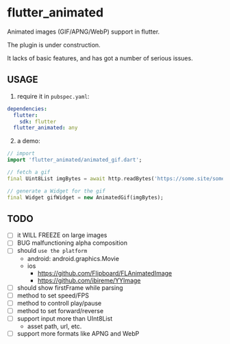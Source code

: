 # flutter_animated

Animated images (GIF/APNG/WebP) support in flutter.

The plugin is under construction.

It lacks of basic features, and has got a number of serious issues.

## USAGE

1. require it in `pubspec.yaml`:

```yaml
dependencies:
  flutter:
    sdk: flutter
  flutter_animated: any
```

2. a demo:

```dart
// import
import 'flutter_animated/animated_gif.dart';

// fetch a gif
final Uint8List imgBytes = await http.readBytes('https://some.site/some.gif');

// generate a Widget for the gif
final Widget gifWidget = new AnimatedGif(imgBytes);
```

## TODO

- [ ] it WILL FREEZE on large images
- [ ] BUG malfunctioning alpha composition
- [ ] should `use the platform`
  - android: android.graphics.Movie
  - ios
    - https://github.com/Flipboard/FLAnimatedImage
    - https://github.com/ibireme/YYImage
- [ ] should show firstFrame while parsing
- [ ] method to set speed/FPS
- [ ] method to controll play/pause
- [ ] method to set forward/reverse
- [ ] support input more than UInt8List
  - asset path, url, etc.
- [ ] support more formats like APNG and WebP
